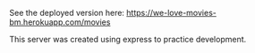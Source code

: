 See the deployed version here: https://we-love-movies-bm.herokuapp.com/movies

This server was created using express to practice development. 